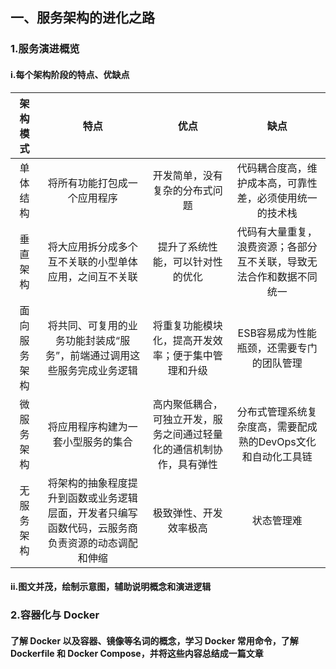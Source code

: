 ## 一、服务架构的进化之路

### 1.服务演进概览

#### i.每个架构阶段的特点、优缺点
|架构模式|特点|优点|缺点|
|:--:|:--:|:--:|:--:|
|单体结构|将所有功能打包成一个应用程序|开发简单，没有复杂的分布式问题|代码耦合度高，维护成本高，可靠性差，必须使用统一的技术栈|
|垂直架构|将大应用拆分成多个互不关联的小型单体应用，之间互不关联|提升了系统性能，可以针对性的优化|代码有大量重复，浪费资源；各部分互不关联，导致无法合作和数据不同统一|
|面向服务架构|将共同、可复用的业务功能封装成“服务”，前端通过调用这些服务完成业务逻辑|将重复功能模块化，提高开发效率；便于集中管理和升级|ESB容易成为性能瓶颈，还需要专门的团队管理|
|微服务架构|将应用程序构建为一套小型服务的集合|高内聚低耦合，可独立开发，服务之间通过轻量化的通信机制协作，具有弹性|分布式管理系统复杂度高，需要配成熟的DevOps文化和自动化工具链|
|无服务架构|将架构的抽象程度提升到函数或业务逻辑层面，开发者只编写函数代码，云服务商负责资源的动态调配和伸缩|极致弹性、开发效率极高|状态管理难|

#### ii.图文并茂，绘制示意图，辅助说明概念和演进逻辑

### 2.容器化与 Docker

#### 了解 Docker 以及容器、镜像等名词的概念，学习 Docker 常用命令，了解 Dockerfile 和 Docker Compose，并将这些内容总结成一篇文章